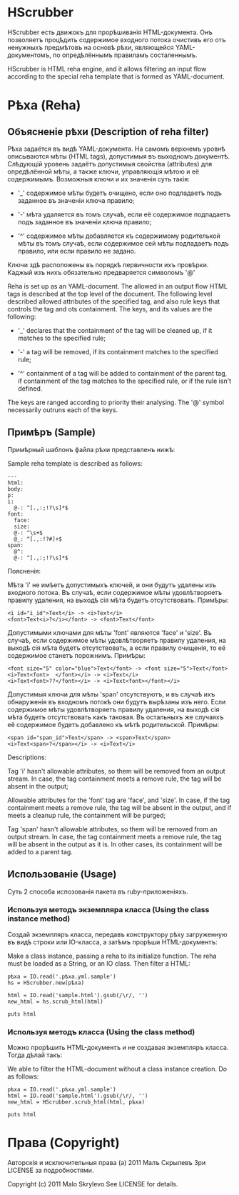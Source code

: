 # HScrubber

HScrubber есть движокъ для прорѣшиванія HTML-документа. Онъ позволяетъ процѣдить содержимое входного потока очистивъ его отъ ненужныхъ предмѣтовъ на основѣ рѣхи, являющейся YAML-документомъ, по опредѣлённымъ правиламъ состаленнымъ.

HScrubber is HTML reha engine, and it allows filtering an input flow according to the special reha template that is formed as YAML-document.

# Рѣха (Reha)
## Объясненіе рѣхи (Description of reha filter)

Рѣха задаётся въ видѣ YAML-документа. На самомъ верхнемъ уровнѣ описываются мѣты (HTML tags), допустимыя въ выходномъ документѣ. Слѣдующій уровень задаётъ допустимыя свойства (attributes) для опредѣлённой мѣты, а также ключи, управляющія мѣтою и её содержимымъ. Возможныя ключи и их значенія суть такія:

 * '_' содержимое мѣты будетъ очищено, если оно подпадаетъ подъ заданное въ значеніи ключа правило;

 * '-' мѣта удаляется въ томъ случаѣ, если её содержимое подпадаетъ подъ заданное въ значеніи ключа правило;

 * '^' содержимое мѣты добавляется къ содержимому родителькой мѣты въ томъ случаѣ, если содержимое сей мѣты подпадаетъ подъ правило, или если правило не задано.

Ключи здѣ расположены въ порядкѣ первичности ихъ провѣрки. Каджый изъ нихъ обязательно предваряется символомъ '@'

Reha is set up as an YAML-document. The allowed in an output flow HTML tags is described at the top level of the document. The following level described allowed attributes of the specified tag, and also rule keys that controls the tag and ots containment. The keys, and its values are the following:

 * '_' declares that the containment of the tag will be cleaned up, if it matches to the specified rule;

 * '-' a tag will be removed, if its containment matches to the specified rule;

 * '^' containment of a tag will be added to containment of the parent tag, if containment of the tag matches to the specified rule, or if the rule isn't defined.

The keys are ranged according to priority their analysing. The '@' symbol necessarily outruns each of the keys.

## Примѣръ (Sample)
Примѣрный шаблонъ файла рѣхи представленъ нижѣ:

Sample reha template is described as follows:

    ---
    html:
    body:
    p:
    i:
      @-: ^[.,:;!?\s]*$
    font:
      face:
      size:
      @-: ^\s+$
      @_: ^[.,:!?#]+$
    span:
      @^:
      @-: ^[.,:;!?\s]*$
    
Поясненія:

Мѣта 'i' не имѣетъ допустимыхъ ключей, и они будутъ удалены изъ входного потока. Въ случаѣ, если содержимое мѣты удовлѣтворяетъ правилу удаления, на выходѣ сія мѣта будетъ отсутствовать. Примѣры:

    <i id="i_id">Text</i> -> <i>Text</i>
    <font>Text<i>?</i></font> -> <font>Text</font>

Допустимыми ключами для мѣты 'font' являются 'face' и 'size'. Въ случаѣ, если содержимое мѣты удовлѣтворяетъ правилу удаления, на выходѣ сія мѣта будетъ отсутствовать, а если правилу очищенія, то её содержимое станетъ порожнимъ. Примѣры:

    <font size="5" color="blue">Text</font> -> <font size="5">Text</font>
    <i>Text<font>  </font></i> -> <i>Text</i>
    <i>Text<font>??</font></i> -> <i>Text<font></font></i>

Допустимыя ключи для мѣты 'span' отсутствуютъ, и въ случаѣ ихъ обнаруженія въ входномъ потокѣ они будутъ вырѣзаны изъ него. Если содержимое мѣты удовлѣтворяетъ правилу удаления, на выходѣ сія мѣта будетъ отсутствовать какъ таковая. Въ остальныхъ же случаяхъ её содержимое будетъ добавлено къ мѣтѣ родительской. Примѣры:

    <span id="span_id">Text</span> -> <span>Text</span>
    <i>Text<span>?</span></i> -> <i>Text</i>

Descriptions:

Tag 'i' hasn't allowable attributes, so them will be removed from an output stream. In case, the tag containment meets a remove rule, the tag will be absent in the output;

Allowable attributes for the 'font' tag are 'face', and 'size'. In case, if the tag containment meets a remove rule, the tag will be absent in the output, and if meets a cleanup rule, the containment will be purged;

Tag 'span' hasn't allowable attributes, so them will be removed from an output stream. In case, the tag containment meets a remove rule, the tag will be absent in the output as it is. In other cases, its containment will be added to a parent tag.

## Использованіе (Usage)
Суть 2 способа испозованія пакета въ ruby-приложеніяхъ.

### Используя методъ экземпляра класса (Using the class instance method)
Создай экземпляръ класса, передавъ конструктору рѣху загруженную въ видѣ строки или IO-класса, а затѣмъ прорѣши HTML-документъ:

Make a class instance, passing a reha to its initialize function. The reha must be loaded as a String, or an IO class. Then filter a HTML:

    рѣха = IO.read('.рѣха.yml.sample')
    hs = HScrubber.new(рѣха)

    html = IO.read('sample.html').gsub(/\r/, '')
    new_html = hs.scrub_html(html)

    puts html

### Используя методъ класса (Using the class method)
Можно прорѣшить HTML-документъ и не создавая экземпляръ класса. Тогда дѣлай такъ:

We able to filter the HTML-document without a class instance creation. Do as follows:

    рѣха = IO.read('.рѣха.yml.sample')
    html = IO.read('sample.html').gsub(/\r/, '')
    new_html = HScrubber.scrub_html(html, рѣха)

    puts html

# Права (Copyright)

Авторскія и исключительныя права (а) 2011 Малъ Скрылевъ
Зри LICENSE за подробностями.

Copyright (c) 2011 Malo Skrylevo
See LICENSE for details.

